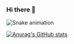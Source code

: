 ### Hi there 👋
![Snake animation](https://github.com/eagrundy/mjaeger293/blob/output/github-contribution-grid-snake.svg)

[![Anurag's GitHub stats](https://github-readme-stats.vercel.app/api?username=mjaeger293)](https://github.com/anuraghazra/github-readme-stats)

<!--
**mjaeger293/mjaeger293** is a ✨ _special_ ✨ repository because its `README.md` (this file) appears on your GitHub profile.

Here are some ideas to get you started:

- 🔭 I’m currently working on ...
- 🌱 I’m currently learning ...
- 👯 I’m looking to collaborate on ...
- 🤔 I’m looking for help with ...
- 💬 Ask me about ...
- 📫 How to reach me: ...
- 😄 Pronouns: ...
- ⚡ Fun fact: ...
-->
